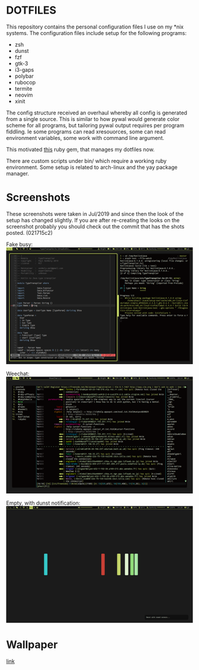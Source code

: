 DOTFILES
========

This repository contains the personal configuration files I use on my \*nix
systems. The configuration files include setup for the following programs:

 * zsh
 * dunst
 * fzf
 * gtk-3
 * i3-gaps
 * polybar
 * rubocop
 * termite
 * neovim
 * xinit

The config structure received an overhaul whereby all config is generated from
a single source. This is similar to how pywal would generate color scheme for
all programs, but tailoring pywal output requires per program fiddling. Ie some
programs can read xresouorces, some can read environment variables, some work
with command line argument.

This motivated [this](http://github.com/phaul/configs) ruby gem, that manages
my dotfiles now.

There are custom scripts under bin/ which require a working ruby environment.
Some setup is related to arch-linux and the yay package manager.

Screenshots
===========

These screenshots were taken in Jul/2019 and since then the look of the setup
has changed slightly. If you are after re-creating the looks on the screenshot
probably you should check out the commit that has the shots posted. (021715c2)

Fake busy:
![fake busy](screenshots/vim_with_haskell.png)

Weechat:
![weechat](screenshots/weechat.png)

Empty, with dunst notification:
![empty](screenshots/empty.png)

Wallpaper
=========

[link](http://simpledesktops.com/browse/desktops/2016/oct/12/hydrogen-remixed/)

